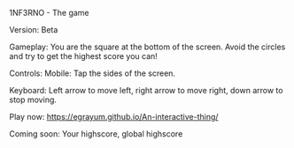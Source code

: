 
1NF3RNO - 
The game

Version: Beta

Gameplay:
You are the square at the bottom of the screen. Avoid the circles and try to get the highest score you can!

Controls: 
Mobile: Tap the sides of the screen.

Keyboard: Left arrow to move left, right arrow to move right, down arrow to stop moving.

Play now: https://egrayum.github.io/An-interactive-thing/

Coming soon: Your highscore, global highscore
